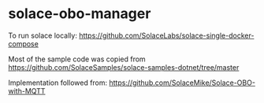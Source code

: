 # solace-obo-manager

To run solace locally: https://github.com/SolaceLabs/solace-single-docker-compose

Most of the sample code was copied from https://github.com/SolaceSamples/solace-samples-dotnet/tree/master

Implementation followed from: https://github.com/SolaceMike/Solace-OBO-with-MQTT
